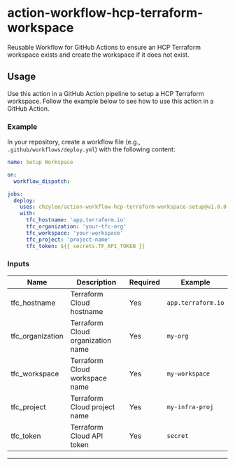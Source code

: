 # action-workflow-hcp-terraform-workspace

Reusable Workflow for GitHub Actions to ensure an HCP Terraform workspace exists and create the workspace if it does not exist.

## Usage

Use this action in a GitHub Action pipeline to setup a HCP Terraform workspace. Follow the example below to see how to use this action in a GitHub Action.

### Example

In your repository, create a workflow file (e.g., `.github/workflows/deploy.yml`) with the following content:

```yaml
name: Setup Workspace

on:
  workflow_dispatch:

jobs:
  deploy:
    uses: chzylee/action-workflow-hcp-terraform-workspace-setup@v1.0.0
    with:
      tfc_hostname: 'app.terraform.io'
      tfc_organization: 'your-tfc-org'
      tfc_workspace: 'your-workspace'
      tfc_project: 'project-name'
      tfc_token: ${{ secrets.TF_API_TOKEN }}
```

### Inputs

| Name             | Description                       | Required | Example            |
| ---------------- | --------------------------------- | -------- | ------------------ |
| tfc_hostname     | Terraform Cloud hostname          | Yes      | `app.terraform.io` |
| tfc_organization | Terraform Cloud organization name | Yes      | `my-org`           |
| tfc_workspace    | Terraform Cloud workspace name    | Yes      | `my-workspace`     |
| tfc_project      | Terraform Cloud project name      | Yes      | `my-infra-proj`    |
| tfc_token        | Terraform Cloud API token         | Yes      | `secret`           |

---

